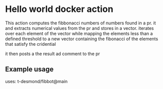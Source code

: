 # Hello world docker action

This action computes the fibbonacci numbers of numbers found in a pr.
it and extracts numerical values from the pr and stores in a vector.
iterates over each element of the vector while mapping the elements less than a defined  threshold to a new vector containing the fibonacci of the elements that satisfy the cridential

it then posts a the result ad comment to the pr 
 
## Example usage

uses: t-desmond/fibbot@main  
